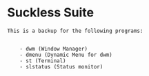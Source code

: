 # Suckless Suite

    This is a backup for the following programs:
    

        - dwm (Window Manager)
        - dmenu (Dynamic Menu for dwm)
        - st (Terminal)
        - slstatus (Status monitor) 
